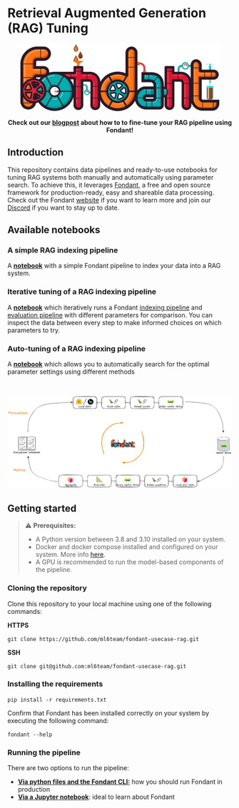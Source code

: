 # Retrieval Augmented Generation (RAG) Tuning

<p align="center">
    <a href="https://github.com/ml6team/fondant">
        <img src="https://raw.githubusercontent.com/ml6team/fondant/main/docs/art/fondant_banner.svg" height="150px"/>
    </a>
</p>
<p align="center">
</p>
<p align="center">
</p>
<p align="center"><b>
Check out our <a href="https://medium.com/fondant-blog/lets-tune-rag-pipelines-with-fondant-902f7215e540">blogpost</a> about how to to fine-tune your RAG pipeline using Fondant!</b></p>

## Introduction

This repository contains data pipelines and ready-to-use notebooks for tuning RAG systems both manually and automatically using parameter search.
To achieve this, it leverages [Fondant](https://github.com/ml6team/fondant), a free and open source framework for production-ready, easy and shareable data processing. 
Check out the Fondant [website](https://fondant.ai/) if you want to learn more and join our [Discord](https://discord.gg/HnTdWhydGp) if you want to stay up to date.

## Available notebooks

### A simple RAG indexing pipeline

A [**notebook**](./src/indexing.ipynb) with a simple Fondant pipeline to index your data into a 
RAG system.

### Iterative tuning of a RAG indexing pipeline

A [**notebook**](./src/evaluation.ipynb) which iteratively runs a Fondant
[indexing pipeline](./src/pipeline_index.py) and [evaluation pipeline](./src/pipeline_eval.py) with 
different parameters for comparison. You can inspect the data between every step to make 
informed choices on which parameters to try.

### Auto-tuning of a RAG indexing pipeline

<p>
    A <a href="./src/parameter_search.ipynb"><b>notebook</b></a> which allows you to automatically search for the 
    optimal parameter settings using different methods
</p>
<br>
<p align="center">
    <a href="./src/parameter_search.ipynb">
         <img src="./art/iteration.png" width="800px"/>
    </a>
</p>

## Getting started

> ⚠️ **Prerequisites:**
>
> - A Python version between 3.8 and 3.10 installed on your system.
> - Docker and docker compose installed and configured on your system. More info [here](https://fondant.ai/en/latest/guides/installation/#docker-installation).
> - A GPU is recommended to run the model-based components of the pipeline.

### Cloning the repository

Clone this repository to your local machine using one of the following commands:

**HTTPS**
```shell
git clone https://github.com/ml6team/fondant-usecase-rag.git
```

**SSH**
```shell
git clone git@github.com:ml6team/fondant-usecase-rag.git
```

### Installing the requirements

```shell
pip install -r requirements.txt
```

Confirm that Fondant has been installed correctly on your system by executing the following command:

```shell
fondant --help
```

### Running the pipeline

There are two options to run the pipeline:

- [**Via python files and the Fondant CLI:**](https://fondant.ai/en/latest/pipeline/#running-a-pipeline) how you should run Fondant in production
- [**Via a Jupyter notebook**](./src/indexing.ipynb): ideal to learn about Fondant
